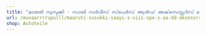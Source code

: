 ```yaml
---
title: "മാരുതി സുസുക്കി - സായി സർവീസ് സ്‌പെർസ്‌ ആൻഡ് അക്‌സെസ്സറിസ് ലിമിറ്റഡ്"
url: /muvaarrrrupulll/maaruti-susukki-saayi-s-viis-spe-s-aa-dd-aksessrris-limirrrrdd/
shop: Autoteile
---
```

